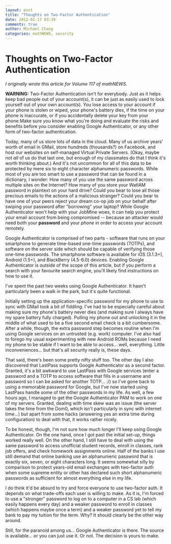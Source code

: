 ```yaml
---
layout: post
title: "Thoughts on Two-Factor Authentication"
date: 2012-01-17 03:39
comments: true
author: Michael Chang
categories: mathNEWS, security
---
```


Thoughts on Two-Factor Authentication
=====================================

*I originally wrote this article for Volume 117 of mathNEWS.*

**WARNING:** Two-Factor Authentication isn't for
everybody. Just as it helps keep bad people out of your account(s), it
can be just as easily used to lock yourself out of your own
account(s). You lose access to your account if your phone is stolen or
wiped, your phone's battery dies, if the time on your phone is
inaccurate, or if you accidentally delete your key from your
phone.Make sure you know what you're doing and evaluate the risks and
benefits before you consider enabling Google Authenticator, or any
other form of two-factor authentication.

Today, many of us store lots of data in the cloud. Many of us
archive years' worth of email in GMail, store hundreds (thousands?) on
Facebook, and host our websites on self-managed Virtual Private
Servers. (Okay, maybe not *all* of us do that last one,
but enough of my classmates do that I think it's worth thinking
about.) And it's not uncommon for all of this data to be protected by
mere six to eight character alphanumeric passwords. While most of you
are too smart to use a password that can be found in a dictionary, I
wonder: How many of you use the same password across multiple sites on
the Internet? How many of you store your WatIAM password in plaintext
on your hard drive? Could you bear to lose all those precious emails
to the actions of a malicious stranger? Could you bear to have one of
your peers reject your dream co-op job on your behalf after swiping
your password after "borrowing" your laptop? While Google
Authenticator won't help with your JobMine woes, it can help you
protect your email account from being compromised -- because an
attacker would need both your **password** and your
*phone* in order to access your account remotely.

Google Authenticator is comprised of two parts - software that runs
on your smartphone to generate time-based one-time passwords (TOTPs),
and software on the server side which should be capable of verifying
those one-time passwords. The smartphone software is available for iOS
(3.1.3+), Android (1.5+), and BlackBerry (4.5-6.0) devices. Enabling
Google Authenticator is outside of the scope of this article, but if
you perform a search with your favourite search engine, you'll likely
find instructions on how to use it.

I've spent the past two weeks using Google Authenticator. It hasn't
particularly been a walk in the park, but it's quite functional.

Initially setting up the application-specific password for my phone
to use to sync with GMail took a bit of fiddling. I've had to be
especially careful about making sure my phone's battery never dies
(and making sure I always have my spare battery fully charged).
Pulling my phone out and unlocking it in the middle of what used to be
a five second email check is a bit cumbersome. After a while, though,
the extra password step becomes routine when I'm using Google services
on an untrusted (e.g. work) computer. I've also had to forego my usual
experimenting with new Android ROMs because I need my phone to be
stable if I want to be able to access... well, everything. Little
inconveniences... but that's all security really is, these days.

That said, there's been some pretty nifty stuff too. The other day
I also discovered that LastPass supports Google Authenticator as a
second factor. Granted, it's a bit awkward to use LastPass with Google
services (enter a password and a TOTP to access software that fills in
a username and password so I can be asked for another TOTP... :/) so
I've gone back to using a memorable password for Google, but I've now
started using LastPass handle some of the other passwords in my life.
As well, a few hours ago, I managed to get the Google Authenticator PAM
to work on one of my servers. Granted, dealing with time skew was an
issue (the server takes the time from the Dom0, which isn't
particularly in sync with internet time...) but apart from some hacks
(answering yes an extra time during configuration) to deal with that,
it works rather nicely.

To be honest, though, I'm not sure how much longer I'll keep using
Google Authenticator. On the one hand, once I got past the initial
set-up, things worked really well. On the other hand, I still have to
deal with using the same password to access unofficial student
records, enroll in classes, rank job offers, and check homework
assignments online. Half of the banks I use still demand that online
banking use an alphanumeric password that is exactly six, seven, or
eight characters long. It seems somewhat silly by comparison to
protect years-old email exchanges with two-factor auth when some
supreme entity or other has declared such short alphanumeric passwords
as sufficient for almost everything else in my life.

I do think it'd be absurd to try and force everyone to use
two-factor auth. It depends on what trade-offs each user is willing to
make. As it is, I'm forced to use a "stronger" password to log on to a
computer in a CS lab (which easily happens every day) and a weaker
password to enroll in classes (which happens maybe once a term) and a
weaker password yet to tell my bank to pay my tuition for the term.
Why? It should clearly be the other way around.

Still, for the paranoid among us... Google Authenticator is there.
The source is available... or you can just use it. Or not. The
decision is yours to make.

